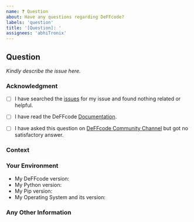 ```yaml
---
name: ❓ Question
about: Have any questions regarding DeFFcode?
labels: 'question'
title: '[Question]: '
assignees: 'abhiTronix'
---
```

<!--- Add a brief title for your issue above -->


## Question

<!--- Provide your question description here -->
_Kindly describe the issue here._


### Acknowledgment

<!--- By posting an issue you acknowledge the following: (Put an `x` in all the boxes that apply(important)) -->
- [ ] I have searched the [issues](https://github.com/abhiTronix/deffcode/issues) for my issue and found nothing related or helpful.
- [ ] I have read the DeFFcode [Documentation](https://abhitronix.github.io/deffcode/latest).
- [ ] I have asked this question on [DeFFcode Community Channel](https://gitter.im/deffcode-python/community) but got no satisfactory answer.


### Context
<!--- How has this issue affected you? What are you trying to accomplish? -->
<!--- Providing context helps us come up with a solution that is most useful in the real world -->


### Your Environment
<!-- Include as many relevant details about the environment you experienced the bug in -->
* My DeFFcode version: <!-- Run command `python -c "import deffcode; print(deffcode.__version__)"` -->
* My Python version: <!---Run command `python -V` -->
* My Pip version: <!-- Run command `python -c "import pip; print(pip.__version__)"` -->
* My Operating System and its version: <!--- `Windows 10` | `Ubuntu 18,04` | `macOS big slur` etc. -->


### Any Other Information
<!-- Provide any screenshots or relevant information if available or else remove this block -->